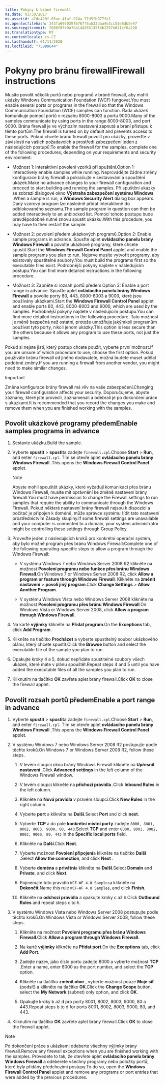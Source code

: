 ```yaml
---
title: Pokyny k bráně firewall
ms.date: 03/30/2017
ms.assetid: a7dc429f-65ac-4faf-974a-77d5fb977fe1
ms.openlocfilehash: 343fa695039f6767f6ab33daa4e3cc51e8db5e47
ms.sourcegitcommit: 7088f87e9a7da144266135f4b2397e611cf0a228
ms.translationtype: MT
ms.contentlocale: cs-CZ
ms.lasthandoff: 01/11/2020
ms.locfileid: "75899644"
---
```

# <a name="firewall-instructions"></a><span data-ttu-id="b3dc9-102">Pokyny pro bránu firewall</span><span class="sxs-lookup"><span data-stu-id="b3dc9-102">Firewall instructions</span></span>

<span data-ttu-id="b3dc9-103">Musíte povolit několik portů nebo programů v bráně firewall, aby mohli ukázky Windows Communication Foundation (WCF) fungovat.</span><span class="sxs-lookup"><span data-stu-id="b3dc9-103">You must enable several ports or programs in the firewall so that the Windows Communication Foundation (WCF) samples can function.</span></span> <span data-ttu-id="b3dc9-104">Řada ukázek komunikuje pomocí portů v rozsahu 8000-8003 a portu 9000.</span><span class="sxs-lookup"><span data-stu-id="b3dc9-104">Many of the samples communicate by using ports in the range 8000-8003, and port 9000.</span></span> <span data-ttu-id="b3dc9-105">Brána firewall je ve výchozím nastavení zapnutá a brání přístupu k těmto portům.</span><span class="sxs-lookup"><span data-stu-id="b3dc9-105">The firewall is turned on by default and prevents access to these ports.</span></span> <span data-ttu-id="b3dc9-106">Pokud chcete bránu firewall povolit pro ukázky, proveďte v závislosti na vašich požadavcích a prostředí zabezpečení jeden z následujících postupů:</span><span class="sxs-lookup"><span data-stu-id="b3dc9-106">To enable the firewall for the samples, complete one of the following procedures, depending on your requirements and security environment:</span></span>

- <span data-ttu-id="b3dc9-107">Možnost 1: interaktivní povolení vzorků při spuštění.</span><span class="sxs-lookup"><span data-stu-id="b3dc9-107">Option 1: Interactively enable samples while running.</span></span> <span data-ttu-id="b3dc9-108">Neprovádějte žádné změny konfigurace brány firewall a pokračujte v sestavování a spouštění ukázek.</span><span class="sxs-lookup"><span data-stu-id="b3dc9-108">Make no advance changes to your firewall configuration and proceed to start building and running the samples.</span></span> <span data-ttu-id="b3dc9-109">Při spuštění ukázky se zobrazí dialogové okno **Výstraha zabezpečení systému Windows** .</span><span class="sxs-lookup"><span data-stu-id="b3dc9-109">When a sample is run, a **Windows Security Alert** dialog box appears.</span></span> <span data-ttu-id="b3dc9-110">Daný vzorový program lze následně přidat interaktivně do odblokovaného seznamu.</span><span class="sxs-lookup"><span data-stu-id="b3dc9-110">The sample program in question can then be added interactively to an unblocked list.</span></span> <span data-ttu-id="b3dc9-111">Pomocí tohoto postupu bude pravděpodobně nutné znovu spustit ukázku.</span><span class="sxs-lookup"><span data-stu-id="b3dc9-111">With this procedure, you may have to then restart the sample.</span></span>

- <span data-ttu-id="b3dc9-112">Možnost 2: povolení předem ukázkových programů.</span><span class="sxs-lookup"><span data-stu-id="b3dc9-112">Option 2: Enable sample programs in advance.</span></span> <span data-ttu-id="b3dc9-113">Spusťte aplet **ovládacího panelu brány Windows Firewall** a povolte ukázkové programy, které chcete spustit.</span><span class="sxs-lookup"><span data-stu-id="b3dc9-113">Start the **Windows Firewall Control Panel** applet and enable the sample programs you plan to run.</span></span> <span data-ttu-id="b3dc9-114">Nejprve musíte vytvořit programy, aby existovaly spustitelné soubory.</span><span class="sxs-lookup"><span data-stu-id="b3dc9-114">You must build the programs first so the executable files exist.</span></span> <span data-ttu-id="b3dc9-115">Podrobnější pokyny najdete v následujícím postupu.</span><span class="sxs-lookup"><span data-stu-id="b3dc9-115">You can find more detailed instructions in the following procedure.</span></span>

- <span data-ttu-id="b3dc9-116">Možnost 3: Zapněte si rozsah portů předem.</span><span class="sxs-lookup"><span data-stu-id="b3dc9-116">Option 3: Enable a port range in advance.</span></span> <span data-ttu-id="b3dc9-117">Spusťte aplet **ovládacího panelu brány Windows Firewall** a povolte porty 80, 443, 8000-8003 a 9000, které jsou používány ukázkami.</span><span class="sxs-lookup"><span data-stu-id="b3dc9-117">Start the **Windows Firewall Control Panel** applet and enable ports 80, 443, 8000-8003 and 9000, which are used by the samples.</span></span> <span data-ttu-id="b3dc9-118">Podrobnější pokyny najdete v následujícím postupu.</span><span class="sxs-lookup"><span data-stu-id="b3dc9-118">You can find more detailed instructions in the following procedure.</span></span> <span data-ttu-id="b3dc9-119">Tato možnost je méně bezpečná než ostatní, protože umožňuje jakýmkoli programům používat tyto porty, nikoli jenom ukázky.</span><span class="sxs-lookup"><span data-stu-id="b3dc9-119">This option is less secure than the others because it allows any program to use these ports, not just the samples.</span></span>

<span data-ttu-id="b3dc9-120">Pokud si nejste jistí, který postup chcete použít, vyberte první možnost.</span><span class="sxs-lookup"><span data-stu-id="b3dc9-120">If you are unsure of which procedure to use, choose the first option.</span></span> <span data-ttu-id="b3dc9-121">Pokud používáte bránu firewall od jiného dodavatele, možná budete muset udělat podobné změny.</span><span class="sxs-lookup"><span data-stu-id="b3dc9-121">If you are running a firewall from another vendor, you might need to make similar changes.</span></span>

> [!IMPORTANT]
> <span data-ttu-id="b3dc9-122">Změna konfigurace brány firewall má vliv na vaše zabezpečení.</span><span class="sxs-lookup"><span data-stu-id="b3dc9-122">Changing your firewall configuration affects your security.</span></span> <span data-ttu-id="b3dc9-123">Doporučujeme, abyste záznamy, které jste provedli, zaznamenali a odebrali je po dokončení práce s ukázkami.</span><span class="sxs-lookup"><span data-stu-id="b3dc9-123">It is recommended that you record the changes you make and remove them when you are finished working with the samples.</span></span>

## <a name="enable-samples-programs-in-advance"></a><span data-ttu-id="b3dc9-124">Povolit ukázkové programy předem</span><span class="sxs-lookup"><span data-stu-id="b3dc9-124">Enable samples programs in advance</span></span>

1. <span data-ttu-id="b3dc9-125">Sestavte ukázku.</span><span class="sxs-lookup"><span data-stu-id="b3dc9-125">Build the sample.</span></span>

2. <span data-ttu-id="b3dc9-126">Vyberte **spustit** > **spustit**a zadejte `firewall.cpl`.</span><span class="sxs-lookup"><span data-stu-id="b3dc9-126">Choose **Start** > **Run**, and enter `firewall.cpl`.</span></span> <span data-ttu-id="b3dc9-127">Tím se otevře aplet **ovládacího panelu brány Windows Firewall** .</span><span class="sxs-lookup"><span data-stu-id="b3dc9-127">This opens the **Windows Firewall Control Panel** applet.</span></span>

    > [!NOTE]
    > <span data-ttu-id="b3dc9-128">Abyste mohli spouštět ukázky, které vyžadují komunikaci přes bránu Windows Firewall, musíte mít oprávnění ke změně nastavení brány firewall.</span><span class="sxs-lookup"><span data-stu-id="b3dc9-128">You must have permission to change the Firewall settings to run samples that require the ability to communicate through the Windows Firewall.</span></span> <span data-ttu-id="b3dc9-129">Pokud některá nastavení brány firewall nejsou k dispozici a počítač je připojen k doméně, může správce systému řídit tato nastavení prostřednictvím Zásady skupiny.</span><span class="sxs-lookup"><span data-stu-id="b3dc9-129">If some firewall settings are unavailable and your computer is connected to a domain, your system administrator might be controlling these settings through Group Policy.</span></span>

3. <span data-ttu-id="b3dc9-130">Proveďte jeden z následujících kroků pro konkrétní operační systém, aby bylo možné program přes bránu Windows Firewall:</span><span class="sxs-lookup"><span data-stu-id="b3dc9-130">Complete one of the following operating-specific steps to allow a program through the Windows Firewall:</span></span>

    - <span data-ttu-id="b3dc9-131">V systému Windows 7 nebo Windows Server 2008 R2 klikněte na možnost **Povolení programu nebo funkce přes bránu Windows Firewall**.</span><span class="sxs-lookup"><span data-stu-id="b3dc9-131">On Windows 7 or Windows Server 2008 R2, click **Allow a program or feature through Windows Firewall**.</span></span> <span data-ttu-id="b3dc9-132">Klikněte na **změnit nastavení** > **povolí jiný program**.</span><span class="sxs-lookup"><span data-stu-id="b3dc9-132">Click **Change Settings** > **Allow Another Program**.</span></span>

    - <span data-ttu-id="b3dc9-133">V systému Windows Vista nebo Windows Server 2008 klikněte na možnost **Povolení programu přes bránu Windows Firewall**.</span><span class="sxs-lookup"><span data-stu-id="b3dc9-133">On Windows Vista or Windows Server 2008, click **Allow a program through Windows Firewall**.</span></span>

4. <span data-ttu-id="b3dc9-134">Na kartě **výjimky** klikněte na **Přidat program**.</span><span class="sxs-lookup"><span data-stu-id="b3dc9-134">On the **Exceptions** tab, click **Add Program**.</span></span>

5. <span data-ttu-id="b3dc9-135">Klikněte na tlačítko **Procházet** a vyberte spustitelný soubor ukázkového plánu, který chcete spustit.</span><span class="sxs-lookup"><span data-stu-id="b3dc9-135">Click the **Browse** button and select the executable file of the sample you plan to run.</span></span>

6. <span data-ttu-id="b3dc9-136">Opakujte kroky 4 a 5, dokud nepřidáte spustitelné soubory všech ukázek, které máte v plánu spouštět.</span><span class="sxs-lookup"><span data-stu-id="b3dc9-136">Repeat steps 4 and 5 until you have added the executable files of all the samples you plan to run.</span></span>

7. <span data-ttu-id="b3dc9-137">Kliknutím na tlačítko **OK** zavřete aplet brány firewall.</span><span class="sxs-lookup"><span data-stu-id="b3dc9-137">Click **OK** to close the firewall applet.</span></span>

## <a name="enable-a-port-range-in-advance"></a><span data-ttu-id="b3dc9-138">Povolit rozsah portů předem</span><span class="sxs-lookup"><span data-stu-id="b3dc9-138">Enable a port range in advance</span></span>

1. <span data-ttu-id="b3dc9-139">Vyberte **spustit** > **spustit**a zadejte `firewall.cpl`.</span><span class="sxs-lookup"><span data-stu-id="b3dc9-139">Choose **Start** > **Run**, and enter `firewall.cpl`.</span></span> <span data-ttu-id="b3dc9-140">Tím se otevře aplet **ovládacího panelu brány Windows Firewall** .</span><span class="sxs-lookup"><span data-stu-id="b3dc9-140">This opens the **Windows Firewall Control Panel** applet.</span></span>

2. <span data-ttu-id="b3dc9-141">V systému Windows 7 nebo Windows Server 2008 R2 postupujte podle těchto kroků.</span><span class="sxs-lookup"><span data-stu-id="b3dc9-141">On Windows 7 or Windows Server 2008 R2, follow these steps.</span></span>

    1. <span data-ttu-id="b3dc9-142">V levém sloupci okna brány Windows Firewall klikněte na **Upřesnit nastavení** .</span><span class="sxs-lookup"><span data-stu-id="b3dc9-142">Click **Advanced settings** in the left column of the Windows Firewall window.</span></span>

    2. <span data-ttu-id="b3dc9-143">V levém sloupci klikněte na **příchozí pravidla** .</span><span class="sxs-lookup"><span data-stu-id="b3dc9-143">Click **Inbound Rules** in the left column.</span></span>

    3. <span data-ttu-id="b3dc9-144">Klikněte na **Nová pravidla** v pravém sloupci.</span><span class="sxs-lookup"><span data-stu-id="b3dc9-144">Click **New Rules** in the right column.</span></span>

    4. <span data-ttu-id="b3dc9-145">Vyberte **port** a klikněte na **Další**.</span><span class="sxs-lookup"><span data-stu-id="b3dc9-145">Select **Port** and click **next**.</span></span>

    5. <span data-ttu-id="b3dc9-146">Vyberte **TCP** a do pole **konkrétní místní porty** zadejte `8000, 8001, 8002, 8003, 9000, 80, 443`.</span><span class="sxs-lookup"><span data-stu-id="b3dc9-146">Select **TCP** and enter `8000, 8001, 8002, 8003, 9000, 80, 443` in the **Specific local ports** field.</span></span>

    6. <span data-ttu-id="b3dc9-147">Klikněte na **Další**.</span><span class="sxs-lookup"><span data-stu-id="b3dc9-147">Click **Next**.</span></span>

    7. <span data-ttu-id="b3dc9-148">Vyberte možnost **Povolení připojení**a klikněte na tlačítko **Další** .</span><span class="sxs-lookup"><span data-stu-id="b3dc9-148">Select **Allow the connection**, and click **Next** .</span></span>

    8. <span data-ttu-id="b3dc9-149">Vyberte **doména** a **privátní**a klikněte na **Další**.</span><span class="sxs-lookup"><span data-stu-id="b3dc9-149">Select **Domain** and **Private**, and click **Next**.</span></span>

    9. <span data-ttu-id="b3dc9-150">Pojmenujte toto pravidlo `WCF-WF 4.0 Samples`a klikněte na **Dokončit**.</span><span class="sxs-lookup"><span data-stu-id="b3dc9-150">Name this rule `WCF-WF 4.0 Samples`, and click **Finish**.</span></span>

    10. <span data-ttu-id="b3dc9-151">Klikněte na **odchozí pravidla** a opakujte kroky c až h.</span><span class="sxs-lookup"><span data-stu-id="b3dc9-151">Click **Outbound Rules** and repeat steps c to h.</span></span>

3. <span data-ttu-id="b3dc9-152">V systému Windows Vista nebo Windows Server 2008 postupujte podle těchto kroků.</span><span class="sxs-lookup"><span data-stu-id="b3dc9-152">On Windows Vista or Windows Server 2008, follow these steps.</span></span>

    1. <span data-ttu-id="b3dc9-153">Klikněte na možnost **Povolení programu přes bránu Windows Firewall**.</span><span class="sxs-lookup"><span data-stu-id="b3dc9-153">Click **Allow a program through Windows Firewall**.</span></span>

    2. <span data-ttu-id="b3dc9-154">Na kartě **výjimky** klikněte na **Přidat port**.</span><span class="sxs-lookup"><span data-stu-id="b3dc9-154">On the **Exceptions** tab, click **Add Port**.</span></span>

    3. <span data-ttu-id="b3dc9-155">Zadejte název, jako číslo portu zadejte 8000 a vyberte možnost **TCP** .</span><span class="sxs-lookup"><span data-stu-id="b3dc9-155">Enter a name, enter 8000 as the port number, and select the **TCP** option.</span></span>

    4. <span data-ttu-id="b3dc9-156">Klikněte na tlačítko **změnit obor** , vyberte možnost pouze **Moje síť** (podsíť) a klikněte na tlačítko **OK**.</span><span class="sxs-lookup"><span data-stu-id="b3dc9-156">Click the **Change Scope** button, select the **My Network** (subnet) only option, and click **OK**.</span></span>

    5. <span data-ttu-id="b3dc9-157">Opakujte kroky b až d pro porty 8001, 8002, 8003, 9000, 80 a 443.</span><span class="sxs-lookup"><span data-stu-id="b3dc9-157">Repeat steps b to d for ports 8001, 8002, 8003, 9000, 80, and 443.</span></span>

4. <span data-ttu-id="b3dc9-158">Kliknutím na tlačítko **OK** zavřete aplet brány firewall.</span><span class="sxs-lookup"><span data-stu-id="b3dc9-158">Click **OK** to close the firewall applet.</span></span>

> [!NOTE]
> <span data-ttu-id="b3dc9-159">Po dokončení práce s ukázkami odeberte všechny výjimky brány firewall.</span><span class="sxs-lookup"><span data-stu-id="b3dc9-159">Remove any firewall exceptions when you are finished working with the samples.</span></span> <span data-ttu-id="b3dc9-160">Provedete to tak, že otevřete aplet **ovládacího panelu brány Windows Firewall** a odeberete všechny programy nebo položky portů, které byly přidány předchozími postupy.</span><span class="sxs-lookup"><span data-stu-id="b3dc9-160">To do so, open the **Windows Firewall Control Panel** applet and remove any programs or port entries that were added by the previous procedures.</span></span>
